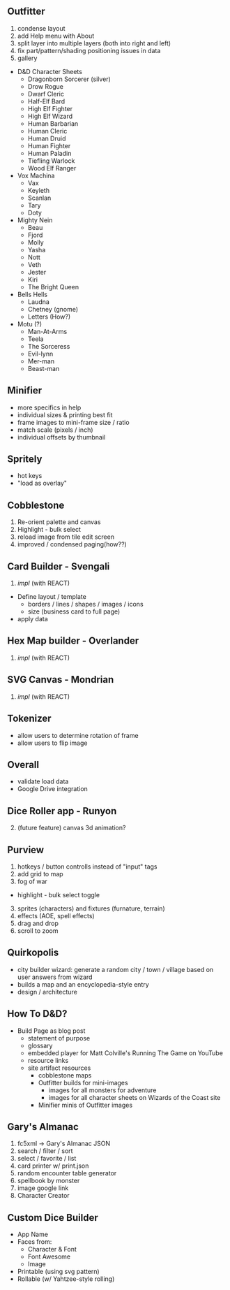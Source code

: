 ## Outfitter

1. condense layout
2. add Help menu with About
3. split layer into multiple layers (both into right and left)
4. fix part/pattern/shading positioning issues in data
5. gallery
  * D&D Character Sheets
    * Dragonborn Sorcerer (silver)
    * Drow Rogue
    * Dwarf Cleric
    * Half-Elf Bard
    * High Elf Fighter
    * High Elf Wizard
    * Human Barbarian
    * Human Cleric
    * Human Druid
    * Human Fighter
    * Human Paladin
    * Tiefling Warlock
    * Wood Elf Ranger
  * Vox Machina
    * Vax
    * Keyleth
    * Scanlan
    * Tary
    * Doty
  * Mighty Nein
    * Beau
    * Fjord
    * Molly
    * Yasha
    * Nott
    * Veth
    * Jester
    * Kiri
    * The Bright Queen
  * Bells Hells
    * Laudna
    * Chetney (gnome)
    * Letters (How?)
  * Motu (?)
    * Man-At-Arms
    * Teela
    * The Sorceress
    * Evil-lynn
    * Mer-man
    * Beast-man

## Minifier

- more specifics in help
- individual sizes & printing best fit
- frame images to mini-frame size / ratio
- match scale (pixels / inch)
- individual offsets by thumbnail

## Spritely

* hot keys
* "load as overlay"

## Cobblestone

1. Re-orient palette and canvas
2. Highlight - bulk select
3. reload image from tile edit screen
4. improved / condensed paging(how??)

## Card Builder - **Svengali**

1. _impl_ (with REACT)
  - Define layout / template
    - borders / lines / shapes / images / icons
    - size (business card to full page)
  - apply data

## Hex Map builder - **Overlander**

1. _impl_ (with REACT)

## SVG Canvas - **Mondrian**

1. _impl_ (with REACT)

## Tokenizer

- allow users to determine rotation of frame
- allow users to flip image

## Overall

- validate load data
- Google Drive integration

## Dice Roller app - **Runyon**

2. (future feature) canvas 3d animation?

## Purview

1. hotkeys / button controlls instead of "input" tags
2. add grid to map
5. fog of war
  * highlight - bulk select toggle
3. sprites (characters) and fixtures (furnature, terrain)
4. effects (AOE, spell effects)
6. drag and drop
7. scroll to zoom

## Quirkopolis

* city builder wizard: generate a random city / town / village based on user answers from wizard
* builds a map and an encyclopedia-style entry 
* design / architecture

## How To D&D?

- Build Page as blog post
  - statement of purpose
  - glossary
  - embedded player for Matt Colville's Running The Game on YouTube
  - resource links
  - site artifact resources
    - cobblestone maps
    - Outfitter builds for mini-images
      - images for all monsters for adventure
      - images for all character sheets on Wizards of the Coast site
    - Minifier minis of Outfitter images

## Gary's Almanac

1. fc5xml -> Gary's Almanac JSON
2. search / filter / sort
3. select / favorite / list
4. card printer w/ print.json
5. random encounter table generator
6. spellbook by monster
7. image google link
8. Character Creator

## Custom Dice Builder

- App Name
- Faces from:
  - Character & Font
  - Font Awesome
  - Image
- Printable (using svg pattern)
- Rollable (w/ Yahtzee-style rolling)

